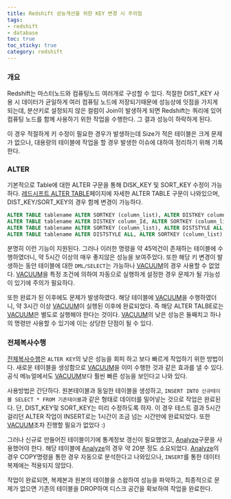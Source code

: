 ```yaml
---
title: Redshift 성능개선을 위한 KEY 변경 시 주의점
tags:
- redshift
- database
toc: true
toc_sticky: true
category: redshift
---
```


### 개요
Redshift는 마스터노드와 컴퓨팅노드 여러개로 구성할 수 있다. 적절한 DIST_KEY 사용 시 데이터가 균일하게 여러 컴퓨팅 노드에 저장되기때문에 성능상에 잇점을 가지게 되는데, 분산키로 설정되지 않은 컬럼이 Join이 발생하게 되면 Redshift는 쿼리에 있어 컴퓨팅 노드를 함께 사용하기 위한 작업을 수행한다. 그 결과 성능이 하락하게 된다.

이 경우 적절하게 키 수정이 필요한 경우가 발생하는데 Size가 적은 테이블은 크게 문제가 없으나, 대용량의 테이블에 작업을 할 경우 발생한 이슈에 대하여 정리하기 위해 기록한다.

### ALTER
기본적으로 Table에 대한 ALTER 구문을 통해 DISK_KEY 및 SORT_KEY 수정이 가능하다.  [레드시프트 ALTER TABLE](https://docs.aws.amazon.com/ko_kr/redshift/latest/dg/r_ALTER_TABLE.html#r_ALTER_TABLE-synopsis)페이지에 자세한 ALTER TABLE 구문이 나와있으며, DIST_KEY/SORT_KEY의 경우 함께 변경이 가능하다.

```sql
ALTER TABLE tablename ALTER SORTKEY (column_list), ALTER DISTKEY column_Id;
ALTER TABLE tablename ALTER DISTKEY column_Id, ALTER SORTKEY (column_list);
ALTER TABLE tablename ALTER SORTKEY (column_list), ALTER DISTSTYLE ALL;
ALTER TABLE tablename ALTER DISTSTYLE ALL, ALTER SORTKEY (column_list);
```

분명히 이런 기능이 지원된다. 그러나 이러한 명령을 약 45억건이 존재하는 테이블에 수행하였더니, 약 5시간 이상의 매우 좋지않은 성능을 보여주었다. 또한 해당 키 변경이 발생하는 동안 테이블에 대한 `DML/SELECT`는 가능하나 [VACUUM](https://docs.aws.amazon.com/ko_kr/redshift/latest/dg/r_VACUUM_command.html)의 경우 사용할 수 없었다. [VACUUM](https://docs.aws.amazon.com/ko_kr/redshift/latest/dg/r_VACUUM_command.html)을 특정 조건에 의하여 자동으로 실행하게 설정한 경우 문제가 될 가능성이 있기에 주의가 필요하다.

또한 완료가 된 이후에도 문제가 발생하였다. 해당 테이블에 [VACUUM](https://docs.aws.amazon.com/ko_kr/redshift/latest/dg/r_VACUUM_command.html)을 수행하였더니, 약 3시간 이상 [VACUUM](https://docs.aws.amazon.com/ko_kr/redshift/latest/dg/r_VACUUM_command.html)이 실행된 이후에 완료되었다.  즉 해당 ALTER TALBE로는 [VACUUM](https://docs.aws.amazon.com/ko_kr/redshift/latest/dg/r_VACUUM_command.html)은 별도로 실행해야 한다는 것이다.  [VACUUM](https://docs.aws.amazon.com/ko_kr/redshift/latest/dg/r_VACUUM_command.html)의 낮은 성능은 둘째치고 하나의 명령만 사용할 수 있기에 이는 상당한 단점이 될 수 있다.


### 전체복사수행
[전체복사수행](https://docs.aws.amazon.com/ko_kr/redshift/latest/dg/performing-a-deep-copy.html)은 `ALTER KEY`의 낮은 성능을 회피 하고 보다 빠르게 작업하기 위한 방법이다.  새로운 테이블을 생성함으로 [VACUUM](https://docs.aws.amazon.com/ko_kr/redshift/latest/dg/r_VACUUM_command.html)을 이미 수행한 것과 같은 효과를 낼 수 있다. 공식 메뉴얼에서도 [VACUUM](https://docs.aws.amazon.com/ko_kr/redshift/latest/dg/r_VACUUM_command.html)보다 훨씬 빠른 성능을 보인다고 나와 있다.

사용방법은 간단하다. 원본테이블과 동일한 테이블을 생성하고, `INSERT INTO 신규테이블 SELECT * FROM 기존테이블`과 같은 형태로 데이터를 밀어넣는 것으로 작업은 완료된다. 단, DIST_KEY및 SORT_KEY는 미리 수정하도록 하자. 이 경우 테스트 결과 5시간걸리던 ALTER 작업이 INSERT로는 1시간이 조금 넘는 시간만에 완료되었다.  또한 [VACUUM](https://docs.aws.amazon.com/ko_kr/redshift/latest/dg/r_VACUUM_command.html)조차 진행할 필요가 없었다 :)

그러나 신규로 만들어진 테이블이기에 통계정보 갱신이 필요했었고, [Analyze](https://docs.aws.amazon.com/ko_kr/redshift/latest/dg/t_Analyzing_tables.html)구문을 사용했어야 한다. 해당 테이블에 [Analyze](https://docs.aws.amazon.com/ko_kr/redshift/latest/dg/t_Analyzing_tables.html)의 경우 약 20분 정도 소요되었다. 
[Analyze](https://docs.aws.amazon.com/ko_kr/redshift/latest/dg/t_Analyzing_tables.html)의 경우 COPY명령을 통한 경우 자동으로 분석한다고 나와있으나, `INSERT`를 통한 데이터 복제에는 적용되지 않았다.

작업이 완료되면, 복제본과 원본의 테이블을 스왑하여 성능을 파악하고, 최종적으로 문제가 없으면 기존의 테이블을 DROP하여 디스크 공간을 확보하여 작업을 완료한다.
